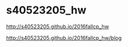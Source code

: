 # s40523205_hw

http://s40523205.github.io/2016fallcp_hw

http://s40523205.github.io/2016fallcp_hw/blog
